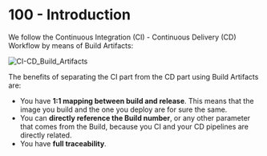 # 100 - Introduction

We follow the Continuous Integration (CI) - Continuous Delivery (CD) Workflow by means of Build Artifacts:

![CI-CD_Build_Artifacts](https://github.com/vanHeemstraSystems/github-container-registry-hello-world/assets/1499433/4e3a7c63-2169-468d-b7a1-e665113e2ceb)

The benefits of separating the CI part from the CD part using Build Artifacts are:

- You have **1:1 mapping between build and release**. This means that the image you build and the one you deploy are for sure the same.
- You can **directly reference the Build number**, or any other parameter that comes from the Build, because you CI and your CD pipelines are directly related.
- You have **full traceability**.
